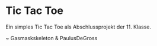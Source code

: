# Tic Tac Toe
Ein simples Tic Tac Toe als Abschlussprojekt der 11. Klasse.

~ Gasmaskskeleton & PaulusDeGross